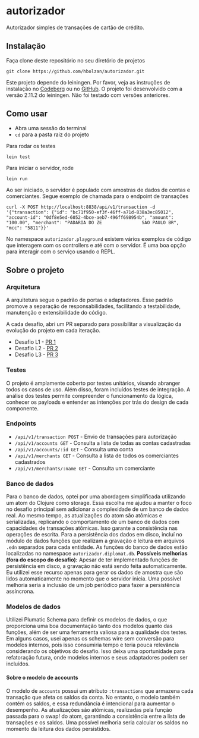 # autorizador

Autorizador simples de transações de cartão de crédito.

## Instalação

Faça clone deste repositório no seu diretório de projetos
```
git clone https://github.com/hbolzan/autorizador.git
```

Este projeto depende do leiningen. Por favor, veja as instruções de instalação no [Codeberg](https://codeberg.org/leiningen/leiningen) ou no [GitHub](https://github.com/technomancy/leiningen). O projeto foi desenvolvido com a versão 2.11.2 do leiningen. Não foi testado com versões anteriores.

## Como usar

- Abra uma sessão do terminal
- `cd` para a pasta raiz do projeto

Para rodar os testes
```
lein test
```

Para iniciar o servidor, rode
```
lein run
```

Ao ser iniciado, o servidor é populado com amostras de dados de contas e comerciantes. Segue exemplo de chamada para o endpoint de transações
```
curl -X POST http://localhost:8838/api/v1/transaction -d '{"transaction": {"id": "bc71f950-ef3f-46ff-a71d-838a3ec85012", "account-id": "0df8e5ed-6052-4bce-aeb7-496ff698954b", "amount": "100.00", "merchant": "PADARIA DO ZE               SAO PAULO BR", "mcc": "5811"}}'
```

No namespace `autorizador.playground` existem vários exemplos de código que interagem com os controllers e até com o servidor. É uma boa opção para interagir com o serviço usando o REPL.

## Sobre o projeto

### Arquitetura
A arquitetura segue o padrão de portas e adaptadores. Esse padrão promove a separação de responsabilidades, facilitando a testabilidade, manutenção e extensibilidade do código.


A cada desafio, abri um PR separado para possibilitar a visualização da evolução do projeto em cada iteração.
- Desafio L1 - [PR 1](https://github.com/hbolzan/autorizador/pull/1)
- Desafio L2 - [PR 2](https://github.com/hbolzan/autorizador/pull/2)
- Desafio L3 - [PR 3](https://github.com/hbolzan/autorizador/pull/3)

### Testes
O projeto é amplamente coberto por testes unitários, visando abranger todos os casos de uso. Além disso, foram incluídos testes de integração. A análise dos testes permite compreender o funcionamento da lógica, conhecer os payloads e entender as intenções por trás do design de cada componente.

### Endpoints
* `/api/v1/transaction POST` - Envio de transações para autorização
* `/api/v1/accounts GET` - Consulta a lista de todas as contas cadastradas
* `/api/v1/accounts/:id GET` - Consulta uma conta
* `/api/v1/merchants GET` - Consulta a lista de todos os comerciantes cadastrados
* `/api/v1/merchants/:name GET` - Consulta um comerciante

### Banco de dados
Para o banco de dados, optei por uma abordagem simplificada utilizando um atom do Clojure como storage. Essa escolha me ajudou a manter o foco no desafio principal sem adicionar a complexidade de um banco de dados real. Ao mesmo tempo, as atualizações do atom são atômicas e serializadas, replicando o comportamento de um banco de dados com capacidades de transações atômicas.
 Isso garante a consistência nas operações de escrita. Para a persistência dos dados em disco, incluí no módulo de dados funções que realizam a gravação e leitura em arquivos `.edn` separados para cada entidade. As funções do banco de dados estão localizadas no namespace `autorizador.diplomat.db`.
 **Possíveis melhorias (fora do escopo do desafio):** Apesar de ter implementado funções de persistência em disco, a gravação não está sendo feita automaticamente. Eu utilizei esse recurso apenas para gerar os dados de amostra que são lidos automaticamente no momento que o servidor inicia. Uma possível melhoria seria a inclusão de um job periódico para fazer a persistência assíncrona.

### Modelos de dados
Utilizei Plumatic Schema para definir os modelos de dados, o que proporciona uma boa documentação tanto dos modelos quanto das funções, além de ser uma ferramenta valiosa para a qualidade dos testes. Em alguns casos, usei apenas os schemas wire sem conversão para modelos internos, pois isso consumiria tempo e teria pouca relevância considerando os objetivos do desafio. Isso deixa uma oportunidade para refatoração futura, onde modelos internos e seus adaptadores podem ser incluídos.

#### Sobre o modelo de accounts
O modelo de `accounts` possui um atributo `:transactions` que armazena cada transação que afeta os saldos da conta. No entanto, o modelo também contém os saldos, e essa redundância é intencional para aumentar o desempenho. As atualizações são atômicas, realizadas pela função passada para o swap! do atom, garantindo a consistência entre a lista de transações e os saldos. Uma possível melhoria seria calcular os saldos no momento da leitura dos dados persistidos.
